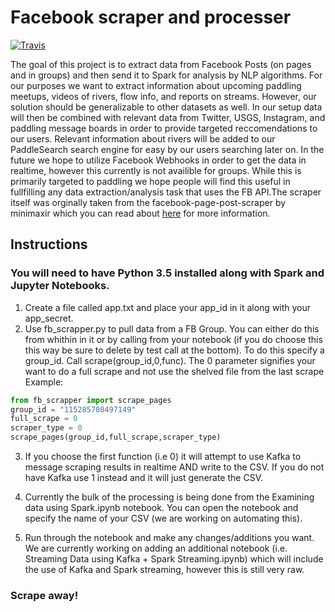 # Facebook scraper and processer
[![Travis](https://travis-ci.org/isaacmg/fb_scraper.svg?branch=master)]()


The goal of this project is to extract data from Facebook Posts (on pages and in groups) and then send it to Spark for analysis by NLP algorithms. For our purposes we want to extract information about upcoming paddling meetups, videos of rivers, flow info, and reports on streams. However, our solution should be generalizable to other datasets as well. In our setup data will then be combined with relevant data from Twitter, USGS, Instagram, and paddling message boards in order to provide targeted reccomendations to our users. Relevant information about rivers will be added to our PaddleSearch search engine for easy by our users searching later on. In the future we hope to utilize Facebook Webhooks in order to get the data in realtime, however this currently is not availible for groups. While this is primarily targeted to paddling we hope people will find this useful in fullfilling any data extraction/analysis task that uses the FB API.The scraper itself was orginally taken from the facebook-page-post-scraper by minimaxir which you can read about [here](https://github.com/minimaxir/acebook-page-post-scraper) for more information. 
## Instructions 
### You will need to have Python 3.5 installed along with Spark and Jupyter Notebooks.

1. Create a file called app.txt and place your app_id in it along with your app_secret.
2. Use fb_scrapper.py to pull data from a FB Group. You can either do this from whithin in it or by calling from your notebook (if you do choose this this way be sure to delete by test call at the bottom). To do this specify a group_id. Call scrape(group_id,0,func). The 0 parameter signifies your want to do a full scrape and not use the shelved file from the last scrape 
Example:
```python
from fb_scrapper import scrape_pages
group_id = "115285708497149"
full_scrape = 0
scraper_type = 0 
scrape_pages(group_id,full_scrape,scraper_type)
```
3. If you choose the first function (i.e 0) it will attempt to use Kafka to message scraping results in realtime AND write to the CSV. If you do not have Kafka use 1 instead and it will just generate the CSV.

4. Currently the bulk of the processing is being done from the Examining data using Spark.ipynb notebook. You can open the notebook and specify the name of your CSV (we are working on automating this).

5. Run through the notebook and make any changes/additions you want. We are currently working on adding an additional notebook (i.e. Streaming Data using Kafka + Spark Streaming.ipynb) which will include the use of Kafka and Spark streaming, however this is still very raw.
### Scrape away!
